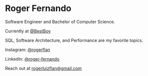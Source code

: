 # Roger Fernando

Software Engineer and Bachelor of Computer Science.

Currently at [@BestBoy](https://www.bestboy.com.br/)

SQL, Software Architecture, and Performance are my favorite topics.

Instagram: [@rogerflan](https://www.instagram.com/rogerflan/)

LinkedIn: [@roger-fernando](https://www.linkedin.com/in/roger-fernando/)

Reach out at [rogerluizflan@gmail.com](mailto:rogerluizflan@gmail.com)

